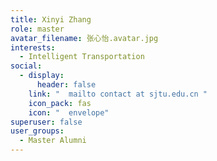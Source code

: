 ```yaml
---
title: Xinyi Zhang
role: master
avatar_filename: 张心怡.avatar.jpg
interests:
  - Intelligent Transportation
social:
  - display:
      header: false
    link: "  mailto contact at sjtu.edu.cn "
    icon_pack: fas
    icon: "  envelope"
superuser: false
user_groups:
  - Master Alumni
---
```

